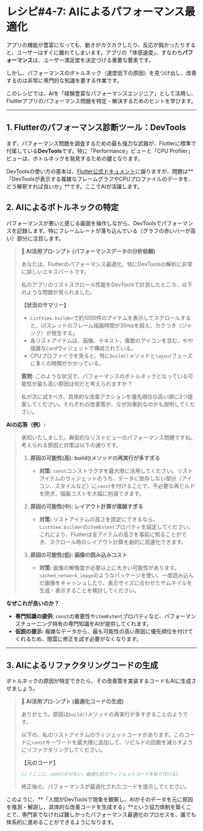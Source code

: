 # レシピ#4-7: AIによるパフォーマンス最適化

アプリの機能が豊富になっても、動きがカクカクしたり、反応が鈍かったりすると、ユーザーはすぐに離れてしまいます。アプリの「体感速度」、すなわち**パフォーマンス**は、ユーザー満足度を決定づける重要な要素です。

しかし、パフォーマンスのボトルネック（速度低下の原因）を見つけ出し、改善するのは非常に専門的な知識を要する作業です。

このレシピでは、AIを「経験豊富なパフォーマンスエンジニア」として活用し、Flutterアプリのパフォーマンス問題を特定・解決するためのヒントを学びます。

---

## 1. Flutterのパフォーマンス診断ツール：DevTools

まず、パフォーマンス問題を調査するための最も強力な武器が、Flutterに標準で付属している**DevTools**です。特に「Performance」ビューと「CPU Profiler」ビューは、ボトルネックを発見するための鍵となります。

DevToolsの使い方の基本は、[Flutter公式ドキュメント](https://docs.flutter.dev/perf/ui-performance)に譲りますが、問題は**「DevToolsが表示する複雑なフレームグラフやCPUプロファイルのデータを、どう解釈すれば良いか」**です。ここでAIが活躍します。

## 2. AIによるボトルネックの特定

パフォーマンスが悪いと感じる画面を操作しながら、DevToolsでパフォーマンスを記録します。特にフレームレートが落ち込んでいる（グラフの赤いバーが高い）部分に注目します。

> **🤖 AI活用プロ-ンプト (パフォーマンスデータの分析依頼)**
>
> あなたは、Flutterのパフォーマンス最適化、特にDevToolsの解析に非常に詳しいエキスパートです。
>
> 私のアプリのリストスクロール性能をDevToolsで計測したところ、以下のような問題が見られました。
>
> **【状況のサマリー】**
> - `ListView.builder`で約1000件のアイテムを表示してスクロールすると、UIスレッドのフレーム描画時間が30msを超え、カクつき（ジャンク）が発生する。
> - 各リストアイテムは、画像、テキスト、複数のアイコンを含む、やや複雑な`Card`ウィジェットで構成されている。
> - CPUプロファイラを見ると、特に`build()`メソッドと`layout`フェーズに多くの時間がかかっている。
>
> **質問:**
> このような状況で、パフォーマンスのボトルネックとなっている可能性が最も高い原因は何だと考えられますか？
>
> 私が次に試すべき、具体的な改善アクションを優先順位の高い順に3つ提案してください。それぞれの改善策が、なぜ効果的なのかも説明してください。

**AIの応答（例）:**
> 承知いたしました。典型的なリストビューのパフォーマンス問題ですね。考えられる原因と対策は以下の通りです。
>
> 1.  **原因の可能性(高): build()メソッドの再実行が多すぎる**
>     - **対策:** `const`コンストラクタを最大限に活用してください。リストアイテムのウィジェットのうち、データに依存しない部分（アイコン、スタイルなど）に`const`を付けることで、不必要な再ビルドを防ぎ、描画コストを大幅に削減できます。
>
> 2.  **原因の可能性(中): レイアウト計算が複雑すぎる**
>     - **対策:** リストアイテムの高さを固定にできるなら、`ListView.builder`の`itemExtent`プロパティを設定してください。これにより、Flutterは全アイテムの高さを事前に知ることができ、スクロール時のレイアウト計算を劇的に高速化できます。
>
> 3.  **原因の可能性(低): 画像の読み込みコスト**
>     - **対策:** 画像の解像度が必要以上に大きい可能性があります。`cached_network_image`のようなパッケージを使い、一度読み込んだ画像をキャッシュしたり、表示サイズに合わせたサムネイルを生成・表示することを検討してください。

**なぜこれが良いのか？**
*   **専門知識の提供:** `const`の重要性や`itemExtent`プロパティなど、パフォーマンスチューニング特有の専門知識をAIが提供してくれます。
*   **仮説の提示:** 複雑なデータから、最も可能性の高い原因に優先順位を付けてくれるため、闇雲に修正を試す必要がなくなります。

---

## 3. AIによるリファクタリングコードの生成

ボトルネックの原因が特定できたら、その改善策を実装するコードもAIに生成させましょう。

> **🤖 AI活用プロ-ンプト (最適化コードの生成)**
>
> ありがとう。原因は`build()`メソッドの再実行が多すぎることのようです。
>
> 以下の、私のリストアイテムのウィジェットコードがあります。このコードに`const`キーワードを最大限に追加して、リビルドの回数を減らすようにリファクタリングしてください。
>
> **【元のコード】**
> ```dart
> // (ここに、constが少ない、最適化前のウィジェットコードを貼り付ける)
> ```
>
> 修正後の、パフォーマンスが最適化されたコードを提示してください。

このように、**「人間がDevToolsで現象を観察し、AIがそのデータを元に原因を推測・解説し、具体的な改善コードを生成する」**という協力体制を築くことで、専門家でなければ難しかったパフォーマンス最適化のプロセスを、誰でも体系的に進めることができるようになります。